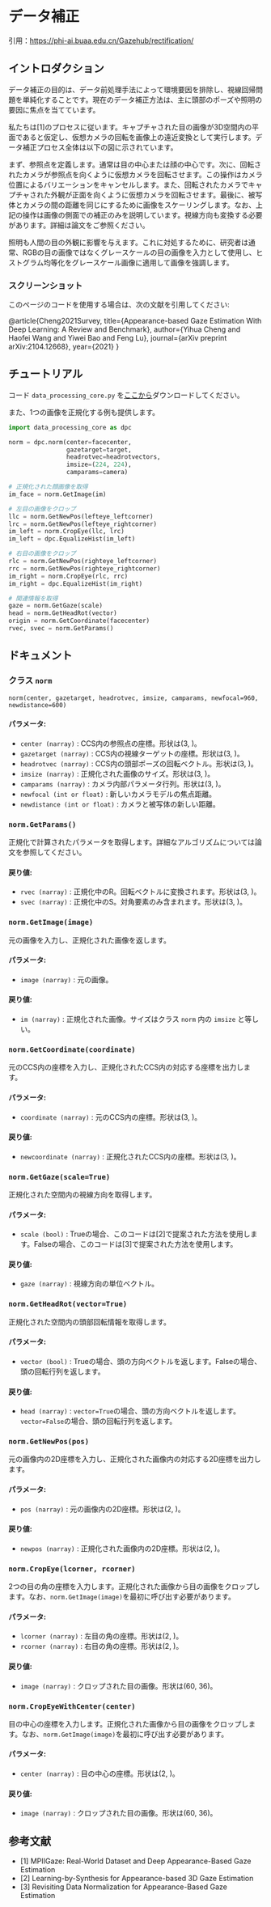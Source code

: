 # データ補正
引用：https://phi-ai.buaa.edu.cn/Gazehub/rectification/

## イントロダクション

データ補正の目的は、データ前処理手法によって環境要因を排除し、視線回帰問題を単純化することです。現在のデータ補正方法は、主に頭部のポーズや照明の要因に焦点を当てています。

私たちは[1]のプロセスに従います。キャプチャされた目の画像が3D空間内の平面であると仮定し、仮想カメラの回転を画像上の遠近変換として実行します。データ補正プロセス全体は以下の図に示されています。

まず、参照点を定義します。通常は目の中心または顔の中心です。次に、回転されたカメラが参照点を向くように仮想カメラを回転させます。この操作はカメラ位置によるバリエーションをキャンセルします。また、回転されたカメラでキャプチャされた外観が正面を向くように仮想カメラを回転させます。最後に、被写体とカメラの間の距離を同じにするために画像をスケーリングします。なお、上記の操作は画像の側面での補正のみを説明しています。視線方向も変換する必要があります。詳細は論文をご参照ください。

照明も人間の目の外観に影響を与えます。これに対処するために、研究者は通常、RGBの目の画像ではなくグレースケールの目の画像を入力として使用し、ヒストグラム均等化をグレースケール画像に適用して画像を強調します。

### スクリーンショット

このページのコードを使用する場合は、次の文献を引用してください:

@article{Cheng2021Survey,
    title={Appearance-based Gaze Estimation With Deep Learning: A Review and Benchmark},
    author={Yihua Cheng and Haofei Wang and Yiwei Bao and Feng Lu},
    journal={arXiv preprint arXiv:2104.12668},
    year={2021}
}

## チュートリアル

コード `data_processing_core.py` を[ここから](リンク)ダウンロードしてください。

また、1つの画像を正規化する例も提供します。

```python
import data_processing_core as dpc

norm = dpc.norm(center=facecenter,
                gazetarget=target,
                headrotvec=headrotvectors,
                imsize=(224, 224),
                camparams=camera)

# 正規化された顔画像を取得
im_face = norm.GetImage(im)

# 左目の画像をクロップ
llc = norm.GetNewPos(lefteye_leftcorner)
lrc = norm.GetNewPos(lefteye_rightcorner)
im_left = norm.CropEye(llc, lrc)
im_left = dpc.EqualizeHist(im_left)

# 右目の画像をクロップ
rlc = norm.GetNewPos(righteye_leftcorner)
rrc = norm.GetNewPos(righteye_rightcorner)
im_right = norm.CropEye(rlc, rrc)
im_right = dpc.EqualizeHist(im_right)

# 関連情報を取得
gaze = norm.GetGaze(scale)
head = norm.GetHeadRot(vector)
origin = norm.GetCoordinate(facecenter)
rvec, svec = norm.GetParams()
```

## ドキュメント

### クラス `norm`

`norm(center, gazetarget, headrotvec, imsize, camparams, newfocal=960, newdistance=600)`

#### パラメータ:
- `center (narray)` : CCS内の参照点の座標。形状は(3, )。
- `gazetarget (narray)` : CCS内の視線ターゲットの座標。形状は(3, )。
- `headrotvec (narray)` : CCS内の頭部ポーズの回転ベクトル。形状は(3, )。
- `imsize (narray)` : 正規化された画像のサイズ。形状は(3, )。
- `camparams (narray)` : カメラ内部パラメータ行列。形状は(3, )。
- `newfocal (int or float)` : 新しいカメラモデルの焦点距離。
- `newdistance (int or float)` : カメラと被写体の新しい距離。

### `norm.GetParams()`
正規化で計算されたパラメータを取得します。詳細なアルゴリズムについては論文を参照してください。

#### 戻り値:
- `rvec (narray)` : 正規化中のR。回転ベクトルに変換されます。形状は(3, )。
- `svec (narray)` : 正規化中のS。対角要素のみ含まれます。形状は(3, )。

### `norm.GetImage(image)`
元の画像を入力し、正規化された画像を返します。

#### パラメータ:
- `image (narray)` : 元の画像。

#### 戻り値:
- `im (narray)` : 正規化された画像。サイズはクラス `norm` 内の `imsize` と等しい。

### `norm.GetCoordinate(coordinate)`
元のCCS内の座標を入力し、正規化されたCCS内の対応する座標を出力します。

#### パラメータ:
- `coordinate (narray)` : 元のCCS内の座標。形状は(3, )。

#### 戻り値:
- `newcoordinate (narray)` : 正規化されたCCS内の座標。形状は(3, )。

### `norm.GetGaze(scale=True)`
正規化された空間内の視線方向を取得します。

#### パラメータ:
- `scale (bool)` : Trueの場合、このコードは[2]で提案された方法を使用します。Falseの場合、このコードは[3]で提案された方法を使用します。

#### 戻り値:
- `gaze (narray)` : 視線方向の単位ベクトル。

### `norm.GetHeadRot(vector=True)`
正規化された空間内の頭部回転情報を取得します。

#### パラメータ:
- `vector (bool)` : Trueの場合、頭の方向ベクトルを返します。Falseの場合、頭の回転行列を返します。

#### 戻り値:
- `head (narray)` : `vector=True`の場合、頭の方向ベクトルを返します。`vector=False`の場合、頭の回転行列を返します。

### `norm.GetNewPos(pos)`
元の画像内の2D座標を入力し、正規化された画像内の対応する2D座標を出力します。

#### パラメータ:
- `pos (narray)` : 元の画像内の2D座標。形状は(2, )。

#### 戻り値:
- `newpos (narray)` : 正規化された画像内の2D座標。形状は(2, )。

### `norm.CropEye(lcorner, rcorner)`
2つの目の角の座標を入力します。正規化された画像から目の画像をクロップします。なお、`norm.GetImage(image)`を最初に呼び出す必要があります。

#### パラメータ:
- `lcorner (narray)` : 左目の角の座標。形状は(2, )。
- `rcorner (narray)` : 右目の角の座標。形状は(2, )。

#### 戻り値:
- `image (narray)` : クロップされた目の画像。形状は(60, 36)。

### `norm.CropEyeWithCenter(center)`
目の中心の座標を入力します。正規化された画像から目の画像をクロップします。なお、`norm.GetImage(image)`を最初に呼び出す必要があります。

#### パラメータ:
- `center (narray)` : 目の中心の座標。形状は(2, )。

#### 戻り値:
- `image (narray)` : クロップされた目の画像。形状は(60, 36)。

## 参考文献
- [1] MPIIGaze: Real-World Dataset and Deep Appearance-Based Gaze Estimation
- [2] Learning-by-Synthesis for Appearance-based 3D Gaze Estimation
- [3] Revisiting Data Normalization for Appearance-Based Gaze Estimation